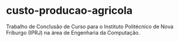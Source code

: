 # custo-producao-agricola
Trabalho de Conclusão de Curso para o Instituto Politécnico  de Nova Friburgo (IPRJ)  na área de Engenharia da Computação.
